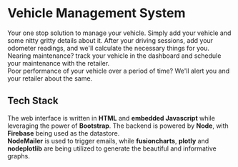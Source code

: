 # Vehicle Management System

Your one stop solution to manage your vehicle. Simply add your vehicle and some nitty gritty details about it. After your driving sessions, add your odometer readings, and we'll calculate the necessary things for you.\
Nearing maintenance? track your vehicle in the dashboard and schedule your maintenance with the retailer.\
Poor performance of your vehicle over a period of time? We'll alert you and your retailer about the same.

## Tech Stack

The web interface is written in **HTML** and **embedded Javascript** while leveraging the power of **Bootstrap**. The backend is powered by **Node**, with **Firebase** being used as the datastore.\
**NodeMailer** is used to trigger emails, while **fusioncharts**, **plotly** and **nodeplotlib** are being utilized to generate the beautiful and informative graphs.
